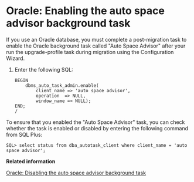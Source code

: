 # Oracle: Enabling the auto space advisor background task

If you use an Oracle database, you must complete a post-migration task to enable the Oracle background task called "Auto Space Advisor" after your run the upgrade-profile task during migration using the Configuration Wizard.

1.  Enter the following SQL:

    ```
    BEGIN
    	dbms_auto_task_admin.enable(
    		client_name => 'auto space advisor',
    		operation  => NULL,
    		window_name => NULL);
    END;
    /
    ```


To ensure that you enabled the "Auto Space Advisor" task, you can check whether the task is enabled or disabled by entering the following command from SQL Plus:

```
SQL> select status from dba_autotask_client where client_name = 'auto space advisor';
```


**Related information**  


[Oracle: Disabling the auto space advisor background task](../migrate/mig_pre_oracle_disableasa.md)


